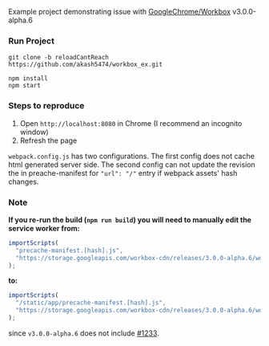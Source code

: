 Example project demonstrating issue with [GoogleChrome/Workbox](https://github.com/googlechrome/workbox) v3.0.0-alpha.6

### Run Project

```
git clone -b reloadCantReach https://github.com/akash5474/workbox_ex.git

npm install
npm start
```

### Steps to reproduce

1. Open `http://localhost:8080` in Chrome (I recommend an incognito window)
2. Refresh the page


`webpack.config.js` has two configurations.
The first config does not cache html generated server side.
The second config can not update the revision the in preache-manifest for
`"url": "/"` entry if webpack assets' hash changes.



### Note

**If you re-run the build (`npm run build`) you will need to manually edit the service worker from:**

```javascript
importScripts(
  "precache-manifest.[hash].js",
  "https://storage.googleapis.com/workbox-cdn/releases/3.0.0-alpha.6/workbox-sw.js"
);
```

**to:**

```javascript
importScripts(
  "/static/app/precache-manifest.[hash].js",
  "https://storage.googleapis.com/workbox-cdn/releases/3.0.0-alpha.6/workbox-sw.js"
);
```

since `v3.0.0-alpha.6` does not include [#1233](https://github.com/GoogleChrome/workbox/pull/1233).
